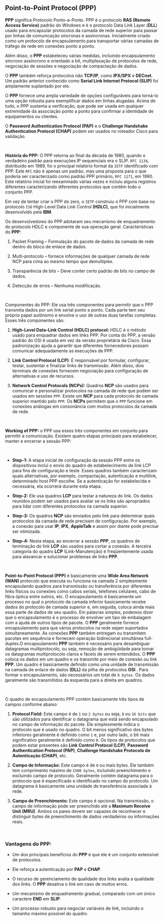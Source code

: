 ## Point-to-Point Protocol (PPP)

**PPP** significa Protocolo Ponto-a-Ponto. PPP é o protocolo **RAS (Remote Access Service)** padrão do Windows e é o protocolo Data Link Layer (**DLL**) usado para encapsular protocolos da camada de rede superior para passar por linhas de comunicação síncronas e assíncronas. Inicialmente criado como um protocolo de encapsulamento para transportar várias camadas de tráfego de rede em conexões ponto a ponto. 

Além disso, o **PPP** estabeleceu várias medidas, incluindo encapsulamento síncrono assíncrono e orientado a bit, multiplexação de protocolos de rede, negociação de sessões e negociação de compactação de dados. 

O **PPP** também reforça protocolos não **TCP/IP**, como **IPX/SPX** e **DECnet**. Um padrão anterior conhecido como **Serial Link Internet Protocol (SLIP)** foi amplamente suplantado por ele. 

O **PPP** fornece uma ampla variedade de opções configuráveis ​​para torná-lo uma opção robusta para exemplificar dados em linhas alugadas. Acima de tudo, o PPP sustenta a verificação, que pode ser usada em qualquer extremidade da associação ponto a ponto para confirmar a identidade de equipamentos ou clientes. 

O **Password Authentication Protocol (PAP)** e o **Challenge Handshake Authentication Protocol (CHAP)** podem ser usados ​​no roteador Cisco para validação.

<br>

**História do PPP:** O PPP retorna ao final da década de 1980, quando o verdadeiro padrão para execuções IP sequenciais era o SLIP. `RFC 1134`, distribuído em 1989, foi o principal relatório formal da `IETF` identificado com PPP. Este `RFC` não é apenas um padrão, mas uma proposta para o que poderia ser caracterizado como padrão PPP primário, `RFC 1171`, em 1990. Este relatório inicial foi reexaminado várias vezes e incluiu alguns registros diferentes caracterizando diferentes protocolos que contêm todo o conjunto PPP. 

Em vez de tentar criar o PPP do zero, o `IETF` construiu o PPP com base no protocolo `ISO` High-Level Data Link Control **(HDLC)**, que foi inicialmente desenvolvido pela **IBM**. 

Os desenvolvedores do PPP adotaram seu mecanismo de enquadramento do protocolo HDLC e componente de sua operação geral. Características do **PPP**:


1. Packet Framing – Formulação do pacote de dados da camada de rede dentro do bloco de enlace de dados.

2. Multi-protocolo – fornece informações de qualquer camada de rede NCP para cima ao mesmo tempo que demultiplex.

3. Transparência de bits – Deve conter certo padrão de bits no campo de dados.

4. Detecção de erros – Nenhuma modificação.

<br>

Componentes do PPP: Ele usa três componentes para permitir que o PPP transmita dados por um link serial ponto a ponto. Cada parte tem seu próprio papel autônomo e envolve o uso de outras duas tarefas completas. Esses três componentes são:

1. **High-Level Data-Link Control (HDLC) protocol:** HDLC é o método usado para enquadrar dados em links PPP. Por conta do PPP, a versão padrão do OSI é usada em vez da versão proprietária da Cisco. Essa padronização ajuda a garantir que diferentes fornecedores possam comunicar adequadamente as execuções de PPP.


2. **Link Control Protocol (LCP)**: É responsável por formular, configurar, testar, sustentar e finalizar links de transmissão. Além disso, dois terminais de conexões fornecem negociação para configuração de alternativas e uso de recursos.

3. **Network Control Protocols (NCPs):** Quadros **NCP** são usados ​​para comunicar e personalizar protocolos na camada de rede que podem ser usados ​​em sessões `PPP`. Existe um **NCP** para cada protocolo de camada superior mantido pelo `PPP`. Os **NCPs** permitem que o `PPP` funcione em conexões análogas em consonância com muitos protocolos da camada de rede.

<br>

**Working of PPP:** o PPP usa esses três componentes em conjunto para permitir a comunicação. Existem quatro etapas principais para estabelecer, manter e encerrar a sessão PPP:

<br>

- **Step-1:** A etapa inicial de configuração da sessão PPP entre os dispositivos inclui o envio do quadro de estabelecimento de link LCP para fins de configuração e teste. Esses quadros também caracterizam quais alternativas, por exemplo, compactação, autenticação e multilink, determinado host PPP escolhe. Se a autenticação for estabelecida e necessária, ela ocorrerá durante esta etapa.

- **Step-2:**  Ele usa quadros **LCP** para testar a natureza do link. Os dados reunidos podem ser usados ​​para avaliar se os links são apropriados para lidar com diferentes protocolos na camada superior.

- **Step-3:** Os quadros **NCP** são enviados pelo link para determinar quais protocolos da camada de rede precisam de configuração. Por exemplo, a conexão para usar **IP**, **IPX**, **AppleTalk** e assim por diante pode precisar ser otimizada.

- **Step-4:** Nesta etapa, ao encerrar a sessão **PPP**, os quadros de terminação do link **LCP** são usados ​​para cortar a conexão. A terceira categoria do quadro **LCP** (Link-Manutenção) é freqüentemente usada para alavancar e solucionar problemas de links **PPP**.

<br>

**Point-to-Point Protocol (PPP)** é basicamente uma **Wide Area Network (WAN)** protocolo que executa ou funciona na camada 2 simplesmente encapsulando quadros para transmissão ou transferência por diferentes links físicos ou conexões como cabos seriais, telefones celulares, cabo de fibra óptica entre outros, etc. O encapsulamento é basicamente um processo no qual o protocolo da camada inferior basicamente recebe dados do protocolo de camada superior e, em seguida, coloca ainda mais essa parte de dados de seu quadro. Em palavras simples, podemos dizer que o encapsulamento é o processo de envolver um tipo de embalagem com a ajuda de outros tipos de pacote. O **PPP** geralmente fornece encapsulamento para que vários protocolos na rede sejam suportados simultaneamente. As conexões **PPP** também entregam ou transmitem pacotes em sequência e fornecem operação bidirecional simultânea full-duplex.O encapsulamento **PPP** também é necessário para desambiguar datagramas multiprotocolo, ou seja, remoção de ambigüidade para tornar os datagramas multiprotocolo claros e fáceis de serem entendidos. O **PPP** coloca os dados em um quadro e os transmite por meio de conexão ou link **PPP**. Um quadro é basicamente definido como uma unidade de transmissão na camada de enlace de dados **(DLL)** da pilha de protocolos **OSI** . Para formar o encapsulamento, são necessários um total de `8 bytes`. Os dados geralmente são transmitidos da esquerda para a direita em quadros.

<br>

O quadro de encapsulamento PPP contém basicamente três tipos de campos conforme abaixo:


1. **Protocol Field:** Este campo é de `1` ou `2 bytes` ou seja, `8` ou `16 bits` que são utilizados para identificar o datagrama que está sendo encapsulado no campo de informação do pacote. Ele simplesmente indica o protocolo que é usado no quadro. O bit menos significativo dos bytes inferiores geralmente é definido como `1` e, por outro lado, o bit mais significativo geralmente é definido como `0`. Os tipos de protocolos que podem estar presentes são **Link Control Protocol (LCP)**, **Password Authentication Protocol (PAP)**, **Challenge Handshake Protocolo de Autenticação (CHAP)**, etc. 


2. **Campo de Informação:** Este campo é de `0` ou mais bytes. Ele também tem comprimento máximo de `1500 bytes`, incluindo preenchimento e excluindo campo de protocolo. Geralmente contém datagrama para o protocolo que é especificado e identificado no campo do protocolo. Um datagrama é basicamente uma unidade de transferência associada à rede.

3. **Campo de Preenchimento:** Este campo é opcional. Na transmissão, o campo de informação pode ser preenchido até a **Maximum Receive Unit (MRU)**. Ambos os pares devem ser capazes de reconhecer e distinguir bytes de preenchimento de dados verdadeiros ou informações reais.

<br>


### Vantagens do PPP:

- Um dos principais benefícios do **PPP** é que ele é um conjunto extensível de protocolos.

- Ele reforça a autenticação por **PAP** e **CHAP**.

- O recurso de gerenciamento de qualidade dos links avalia a qualidade dos links. O **PPP** desativa o link em caso de muitos erros.

- Um mecanismo de enquadramento gradual, comparado com um único caractere **END** em **SLIP**.

- Um processo robusto para negociar variáveis ​​de link, incluindo o tamanho máximo possível do quadro.
